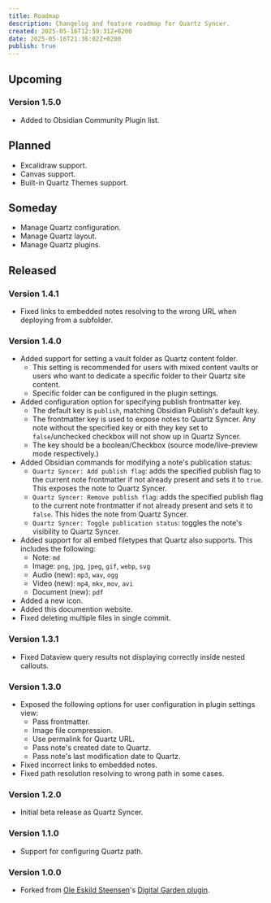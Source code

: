 ```yaml
---
title: Roadmap
description: Changelog and feature roadmap for Quartz Syncer.
created: 2025-05-16T12:59:31Z+0200
date: 2025-05-16T21:36:02Z+0200
publish: true
---
```


## Upcoming

### Version 1.5.0

- Added to Obsidian Community Plugin list.

## Planned

- Excalidraw support.
- Canvas support.
- Built-in Quartz Themes support.

## Someday

- Manage Quartz configuration.
- Manage Quartz layout.
- Manage Quartz plugins.

## Released

### Version 1.4.1

- Fixed links to embedded notes resolving to the wrong URL when deploying from a subfolder.

### Version 1.4.0

- Added support for setting a vault folder as Quartz content folder.
	- This setting is recommended for users with mixed content vaults or users who want to dedicate a specific folder to their Quartz site content.
	- Specific folder can be configured in the plugin settings.
- Added configuration option for specifying publish frontmatter key.
	- The default key is `publish`, matching Obsidian Publish's default key.
	- The frontmatter key is used to expose notes to Quartz Syncer. Any note without the specified key or eith they key set to `false`/unchecked checkbox will not show up in Quartz Syncer.
	- The key should be a boolean/Checkbox (source mode/live-preview mode respectively.)
- Added Obsidian commands for modifying a note's publication status:
	- `Quartz Syncer: Add publish flag`: adds the specified publish flag to the current note frontmatter if not already present and sets it to `true`. This exposes the note to Quartz Syncer.
	- `Quartz Syncer: Remove publish flag`: adds the specified publish flag to the current note frontmatter if not already present and sets it to `false`. This hides the note from Quartz Syncer.
	- `Quartz Syncer: Toggle publication status`: toggles the note's visibility to Quartz Syncer.
- Added support for all embed filetypes that Quartz also supports. This includes the following:
	- Note: `md`
	- Image: `png`, `jpg`, `jpeg`, `gif`, `webp`, `svg`
	- Audio (new): `mp3`, `wav`, `ogg`
	- Video (new): `mp4`, `mkv`, `mov`, `avi`
	- Document (new): `pdf`
- Added a new icon.
- Added this documention website.
- Fixed deleting multiple files in single commit.

### Version 1.3.1

- Fixed Dataview query results not displaying correctly inside nested callouts.

### Version 1.3.0

- Exposed the following options for user configuration in plugin settings view:
	- Pass frontmatter.
	- Image file compression.
	- Use permalink for Quartz URL.
	- Pass note's created date to Quartz.
	- Pass note's last modification date to Quartz.
- Fixed incorrect links to embedded notes.
- Fixed path resolution resolving to wrong path in some cases.

### Version 1.2.0

- Initial beta release as Quartz Syncer.

### Version 1.1.0

- Support for configuring Quartz path.

### Version 1.0.0

- Forked from [Ole Eskild Steensen](https://github.com/oleeskild)'s [Digital Garden plugin](https://github.com/oleeskild/obsidian-digital-garden).
